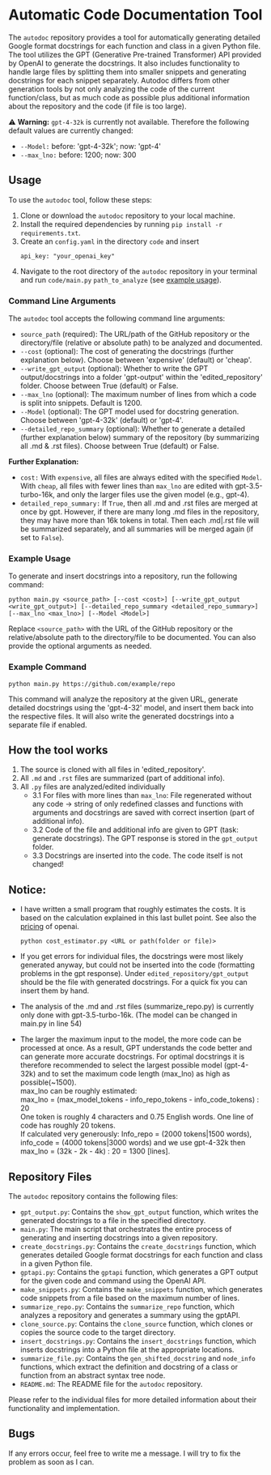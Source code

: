# Automatic Code Documentation Tool

The `autodoc` repository provides a tool for automatically generating detailed Google format docstrings for each function and class in a given Python file. The tool utilizes the GPT (Generative Pre-trained Transformer) API provided by OpenAI to generate the docstrings. It also includes functionality to handle large files by splitting them into smaller snippets and generating docstrings for each snippet separately.
Autodoc differs from other generation tools by not only analyzing the code of the current function/class, but as much code as possible plus additional information about the repository and the code (if file is too large).

:warning: **Warning:** `gpt-4-32k` is currently not available. Therefore the following default values are currently changed:
- `--Model:` before: 'gpt-4-32k'; now: 'gpt-4'
- `--max_lno:` before: 1200; now: 300

## Usage

To use the `autodoc` tool, follow these steps:

1. Clone or download the `autodoc` repository to your local machine.
2. Install the required dependencies by running `pip install -r requirements.txt`.
3. Create an `config.yaml` in the directory `code` and insert
   ```
   api_key: "your_openai_key"
   ```
4. Navigate to the root directory of the `autodoc` repository in your terminal and run `code/main.py` `path_to_analyze` (see [example usage](#example-usage)).

### Command Line Arguments

The `autodoc` tool accepts the following command line arguments:

- `source_path` (required): The URL/path of the GitHub repository or the directory/file (relative or absolute path) to be analyzed and documented.
- `--cost` (optional): The cost of generating the docstrings (further explanation below). Choose between 'expensive' (default) or 'cheap'.
- `--write_gpt_output` (optional): Whether to write the GPT output/docstrings into a folder 'gpt-output' within the 'edited_repository' folder. Choose between True (default) or False.
- `--max_lno` (optional): The maximum number of lines from which a code is split into snippets. Default is 1200.
- `--Model` (optional): The GPT model used for docstring generation. Choose between 'gpt-4-32k' (default) or 'gpt-4'.
- `--detailed_repo_summary` (optional): Whether to generate a detailed (further explanation below) summary of the repository (by summarizing all .md & .rst files). Choose between True (default) or False.

**Further Explanation:**

- `cost:` With `expensive`, all files are always edited with the specified `Model`. With `cheap`, all files with fewer lines than `max_lno` are edited with gpt-3.5-turbo-16k, and only the larger files use the given model (e.g., gpt-4).
- `detailed_repo_summary:` If `True`, then all .md and .rst files are merged at once by gpt. However, if there are many long .md files in the repository, they may have more than 16k tokens in total. Then each .md|.rst file will be summarized separately, and all summaries will be merged again (if set to `False`).

### Example Usage

To generate and insert docstrings into a repository, run the following command:

```
python main.py <source_path> [--cost <cost>] [--write_gpt_output <write_gpt_output>] [--detailed_repo_summary <detailed_repo_summary>] [--max_lno <max_lno>] [--Model <Model>]
```

Replace `<source_path>` with the URL of the GitHub repository or the relative/absolute path to the directory/file to be documented. You can also provide the optional arguments as needed.

### Example Command

```
python main.py https://github.com/example/repo
```

This command will analyze the repository at the given URL, generate detailed docstrings using the 'gpt-4-32' model, and insert them back into the respective files. It will also write the generated docstrings into a separate file if enabled.

## How the tool works

1. The source is cloned with all files in 'edited_repository'.
2. All `.md` and `.rst` files are summarized (part of additional info).
3. All `.py` files are analyzed/edited individually
   - 3.1 For files with more lines than `max_lno`:
     File regenerated without any code -> string of only redefined classes and functions with arguments and docstrings are saved with correct insertion (part of additional info).
   - 3.2 Code of the file and additional info are given to GPT (task: generate docstrings). The GPT response is stored in the `gpt_output` folder.
   - 3.3 Docstrings are inserted into the code. The code itself is not changed!

## Notice: 

- I have written a small program that roughly estimates the costs. It is based on the calculation explained in this last bullet point. See also the [pricing](https://openai.com/pricing) of openai.

   ```
   python cost_estimator.py <URL or path(folder or file)>
   ```

- If you get errors for individual files, the docstrings were most likely generated anyway, but could not be inserted into the code (formatting problems in the gpt response). Under `edited_repository/gpt_output` should be the file with generated docstrings. For a quick fix you can insert them by hand.

- The analysis of the .md and .rst files (summarize_repo.py) is currently only done with gpt-3.5-turbo-16k. (The model can be changed in main.py in line 54)

- The larger the maximum input to the model, the more code can be processed at once. As a result, GPT understands the code better and can generate more accurate docstrings. For optimal docstrings it is therefore recommended to select the largest possible model (gpt-4-32k) and to set the maximum code length (max_lno) as high as possible(~1500). <br>
max_lno can be roughly estimated: <br>
   max_lno = (max_model_tokens - info_repo_tokens - info_code_tokens) : 20 <br>
   One token is roughly 4 characters and 0.75 English words. One line of code has roughly 20 tokens. <br>
   If calculated very generously: Info_repo = (2000 tokens|1500 words), info_code = (4000 tokens|3000 words) and we use gpt-4-32k then <br>
   max_lno = (32k - 2k - 4k) : 20 = 1300 [lines].

## Repository Files

The `autodoc` repository contains the following files:

- `gpt_output.py`: Contains the `show_gpt_output` function, which writes the generated docstrings to a file in the specified directory.
- `main.py`: The main script that orchestrates the entire process of generating and inserting docstrings into a given repository.
- `create_docstrings.py`: Contains the `create_docstrings` function, which generates detailed Google format docstrings for each function and class in a given Python file.
- `gptapi.py`: Contains the `gptapi` function, which generates a GPT output for the given code and command using the OpenAI API.
- `make_snippets.py`: Contains the `make_snippets` function, which generates code snippets from a file based on the maximum number of lines.
- `summarize_repo.py`: Contains the `summarize_repo` function, which analyzes a repository and generates a summary using the gptAPI.
- `clone_source.py`: Contains the `clone_source` function, which clones or copies the source code to the target directory.
- `insert_docstrings.py`: Contains the `insert_docstrings` function, which inserts docstrings into a Python file at the appropriate locations.
- `summarize_file.py`: Contains the `gen_shifted_docstring` and `node_info` functions, which extract the definition and docstring of a class or function from an abstract syntax tree node.
- `README.md`: The README file for the `autodoc` repository.

Please refer to the individual files for more detailed information about their functionality and implementation.

## Bugs

If any errors occur, feel free to write me a message. I will try to fix the problem as soon as I can.
